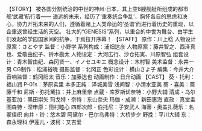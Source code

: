 【STORY】
被各国分割统治的中世的神州‧日本，其上空8艘舰艇所组成的都市舰‘武藏’航行着—— 遥远的未来，经历了‘重奏统合争乱’，胸怀各自的思虑和决心，协力开拓未来的人们，遵循着赌上人类命运的‘圣谱’而进行着历史的重现，以企重返曾经生活的天空。 壮大的“GENESIS”系列，以重合的中世为舞台、由学生们发起的学园国家间的抗争，于焉拉开序幕！
【STAFF】
原作：川上稔
人物设计原案：さとやす
监督：小野学
系列构成：浦畑达彦
人物原案：藤井智之、西泽真也、爱敬由纪子、铃木勘太
人物设定：大河広行、沙仓拓実、川原智弘
组套设计：青木智由纪、森冈贤一、イノセユキエ
概念设计：木村智
美术监督：永井一男
CG制作：松浦裕暁
摄影监督：北冈正
色彩设计：横山さよ子
编集：今井大介
音响监督：鹤冈阳太
音乐：加藤达也
动画制作：日升动画
【CAST】
葵・托利：福山润
P-01s：茅原实里
本多正纯：泽城美雪
浅间智：小清水亚美
葵・喜美：斋藤千和
尼斯・弥托黛拉：井上麻里奈
点蔵・库罗斯优奈特：小野大辅
清成・乌尔基亚加：黑田崇矢
玛戈特・奈特：东山奈央
玛伽・成濑：新田惠海
直政：真堂圭
图森特・涅申原：田村睦心
四郎次郎・伯托尼：子安武人
海蒂・奥盖扎薇乐：名冢佳织
向井・铃：悠木碧
阿黛尔・巴尔乌弗特：大桥步夕
野挽：平川大辅
东：森永理科
伊莲儿・波柯：又吉爱